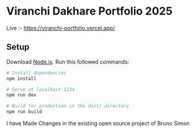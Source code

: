 # Viranchi Dakhare Portfolio 2025 

Live :- https://viranchi-portfolio.vercel.app/

## Setup
Download [Node.js](https://nodejs.org/en/download/).
Run this followed commands:

``` bash
# Install dependencies
npm install

# Serve at localhost:1234
npm run dev

# Build for production in the dist/ directory
npm run build
```

I have Made Changes in the existing open source project of Bruno Simon 


